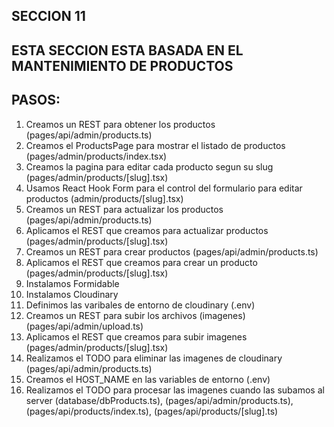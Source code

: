 ## SECCION 11
## ESTA SECCION ESTA BASADA EN EL MANTENIMIENTO DE PRODUCTOS
## PASOS:
1. Creamos un REST para obtener los productos (pages/api/admin/products.ts)
2. Creamos el ProductsPage para mostrar el listado de productos (pages/admin/products/index.tsx)
3. Creamos la pagina para editar cada producto segun su slug (pages/admin/products/[slug].tsx)
4. Usamos React Hook Form para el control del formulario para editar productos (admin/products/[slug].tsx)
5. Creamos un REST para actualizar los productos (pages/api/admin/products.ts)
6. Aplicamos el REST que creamos para actualizar productos (pages/admin/products/[slug].tsx)
7. Creamos un REST para crear productos (pages/api/admin/products.ts)
8. Aplicamos el REST que creamos para crear un producto (pages/admin/products/[slug].tsx)
9. Instalamos Formidable
10. Instalamos Cloudinary
11. Definimos las varibales de entorno de cloudinary (.env)
12. Creamos un REST para subir los archivos (imagenes) (pages/api/admin/upload.ts)
13. Aplicamos el REST que creamos para subir imagenes (pages/admin/products/[slug].tsx)
14. Realizamos el TODO para eliminar las imagenes de cloudinary (pages/api/admin/products.ts)
15. Creamos el HOST_NAME en las variables de entorno (.env)
16. Realizamos el TODO para procesar las imagenes cuando las subamos al server (database/dbProducts.ts), (pages/api/admin/products.ts), (pages/api/products/index.ts), (pages/api/products/[slug].ts)